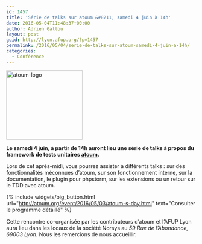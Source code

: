 ```yaml
---
id: 1457
title: 'Série de talks sur atoum &#8211; samedi 4 juin à 14h'
date: 2016-05-04T11:48:37+00:00
author: Adrien Gallou
layout: post
guid: http://lyon.afup.org/?p=1457
permalink: /2016/05/04/serie-de-talks-sur-atoum-samedi-4-juin-a-14h/
categories:
  - Conférence
---
```

<img class="aligncenter size-full wp-image-1463" src="http://lyon.afup.org/files/2016/05/atoum-logo.png" alt="atoum-logo" width="202" height="183" />

**Le samedi 4 juin, à partir de 14h auront lieu une série de talks à propos du framework de tests unitaires [atoum](http://atoum.org).**

Lors de cet après-midi, vous pourrez assister à différents talks : sur des fonctionnalités méconnues d&rsquo;atoum, sur son fonctionnement interne, sur la documentation, le plugin pour phpstorm, sur les extensions ou un retour sur le TDD avec atoum.

{% include widgets/big_button.html url="http://atoum.org/event/2016/05/03/atoum-s-day.html" text="Consulter le programme détaillé" %}

Cette rencontre co-organisée par les contributeurs d&rsquo;atoum et l&rsquo;AFUP Lyon aura lieu dans les locaux de la société Norsys au _59 Rue de l’Abondance, 69003 Lyon_. Nous les remercions de nous accueillir.
